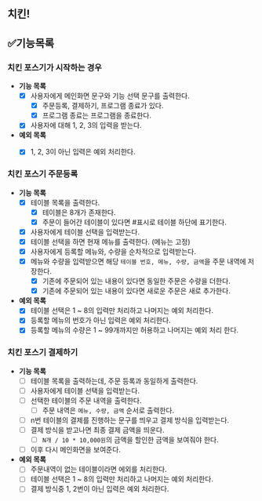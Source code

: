 ## 치킨!

## ✅기능목록

### 치킨 포스기가 시작하는 경우
- **기능 목록**
  - [x] 사용자에게 메인화면 문구와 기능 선택 문구를 출력한다.
    - [X] 주문등록, 결제하기, 프로그램 종료가 있다.
    - [X] 프로그램 종료는 프로그램을 종료한다.
  - [X] 사용자에 대해 1, 2, 3의 입력을 받는다.

- **예외 목록**
  - [X] 1, 2, 3이 아닌 입력은 예외 처리한다.

  
### 치킨 포스기 주문등록
- **기능 목록**
  - [X] 테이블 목록을 출력한다.
    - [X] 테이블은 8개가 존재한다.
    - [X] 주문이 들어간 테이블이 있다면 #표시로 테이블 하단에 표기한다.
  - [X] 사용자에게 테이블 선택을 입력받는다.
  - [X] 테이블 선택을 하면 현재 메뉴를 출력한다. (메뉴는 고정)
  - [X] 사용자에게 등록할 메뉴와, 수량을 순차적으로 입력받는다.
  - [X] 메뉴와 수량을 입력받으면 해당 `테이블 번호, 메뉴, 수량, 금액`을 주문 내역에 저장한다.
    - [X] 기존에 주문되어 있는 내용이 있다면 동일한 주문은 수량을 더한다.
    - [X] 기존에 주문되어 있는 내용이 있다면 새로운 주문은 새로 추가한다.

- **예외 목록**
  - [X] 테이블 선택은 1 ~ 8의 입력만 처리하고 나머지는 예외 처리한다.
  - [X] 등록할 메뉴의 번호가 아닌 입력은 예외 처리한다.
  - [X] 등록할 메뉴의 수량은 1 ~ 99개까지만 허용하고 나머지는 예외 처리 한다.

### 치킨 포스기 결제하기
- **기능 목록**
  - [ ] 테이블 목록을 출력하는데, 주문 등록과 동일하게 출력한다.
  - [ ] 사용자에게 테이블 선택을 입력받는다.
  - [ ] 선택한 테이블의 주문 내역을 출력한다.
    - [ ] 주문 내역은 `메뉴, 수량, 금액` 순서로 출력한다.
  - [ ] n번 테이블의 결제를 진행하는 문구를 띄우고 결제 방식을 입력받는다.
  - [ ] 결제 방식을 받고나면 최종 결제 금액을 띄운다.
    - [ ] `N개 / 10 * 10,000원`의 금액을 할인한 금액을 보여줘야 한다.
  - [ ] 이후 다시 메인화면을 보여준다.

- **예외 목록**
  - [ ] 주문내역이 없는 테이블이라면 에외를 처리한다.
  - [ ] 테이블 선택은 1 ~ 8의 입력만 처리하고 나머지는 예외 처리한다.
  - [ ] 결제 방식중 1, 2번이 아닌 입력은 예외 처리한다.